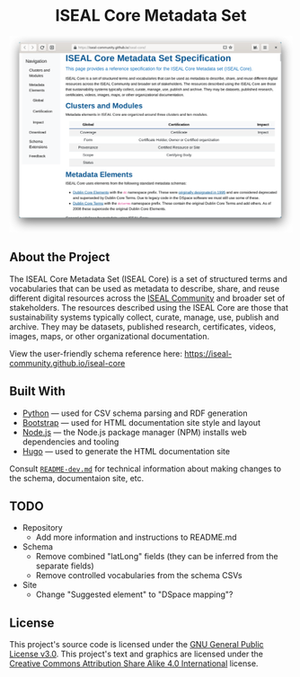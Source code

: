 <h1 align="center">ISEAL Core Metadata Set</h1>

<p align="center">
  <img width="600" alt="Screenshot of ISEAL Core Metadata Set documentation" src="screenshot.png">
</p>

## About the Project
The ISEAL Core Metadata Set (ISEAL Core) is a set of structured terms and vocabularies that can be used as metadata to describe, share, and reuse different digital resources across the [ISEAL Community](https://www.isealalliance.org/) and broader set of stakeholders. The resources described using the ISEAL Core are those that sustainability systems typically collect, curate, manage, use, publish and archive. They may be datasets, published research, certificates, videos, images, maps, or other organizational documentation.

View the user-friendly schema reference here: https://iseal-community.github.io/iseal-core

## Built With

- [Python](https://python.org/) — used for CSV schema parsing and RDF generation
- [Bootstrap](https://getbootstrap.com/) — used for HTML documentation site style and layout
- [Node.js](https://nodejs.org/) — the Node.js package manager (NPM) installs web dependencies and tooling
- [Hugo](https://gohugo.io/) — used to generate the HTML documentation site

Consult [`README-dev.md`](README-dev.md) for technical information about making changes to the schema, documentaion site, etc.

## TODO

- Repository
  - Add more information and instructions to README.md
- Schema
  - Remove combined "latLong" fields (they can be inferred from the separate fields)
  - Remove controlled vocabularies from the schema CSVs
- Site
  - Change "Suggested element" to "DSpace mapping"?

## License

This project's source code is licensed under the [GNU General Public License v3.0](https://www.gnu.org/licenses/gpl-3.0-standalone.html). This project's text and graphics are licensed under the [Creative Commons Attribution Share Alike 4.0 International](https://creativecommons.org/licenses/by-sa/4.0/legalcode) license.
